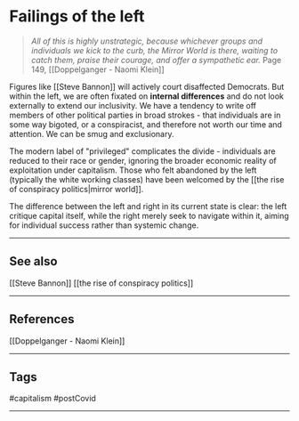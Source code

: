 # Failings of the left

>*All of this is highly unstrategic, because whichever groups and individuals we kick to the curb, the Mirror World is there, waiting to catch them, praise their courage, and offer a sympathetic ear.*
>	Page 149, [[Doppelganger - Naomi Klein]]

Figures like [[Steve Bannon]] will actively court disaffected Democrats. But within the left, we are often fixated on **internal differences** and do not look externally to extend our inclusivity. We have a tendency to write off members of other political parties in broad strokes - that individuals are in some way bigoted, or a conspiracist, and therefore not worth our time and attention. We can be smug and exclusionary.

The modern label of "privileged" complicates the divide -  individuals are reduced to their race or gender, ignoring the broader economic reality of exploitation under capitalism. Those who felt abandoned by the left (typically the white working classes) have been welcomed by the [[the rise of conspiracy politics|mirror world]].

The difference between the left and right in its current state is clear: the left critique capital itself, while the right merely seek to navigate within it, aiming for individual success rather than systemic change.

---
## See also

[[Steve Bannon]]
[[the rise of conspiracy politics]]

---
## References

[[Doppelganger - Naomi Klein]]

---
## Tags

#capitalism #postCovid 

---

